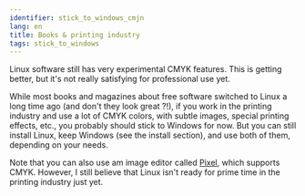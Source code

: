 ```yaml
---
identifier: stick_to_windows_cmjn
lang: en
title: Books & printing industry
tags: stick_to_windows
---
```


Linux software still has very experimental CMYK features. This is getting better, but it's 
not really satisfying for professional use yet.

While most books and magazines about free software switched to Linux 
a long time ago (and don't they look great ?!), if you work in the 
printing industry and use a lot of CMYK colors, with subtle images, 
special printing effects, etc., you probably should stick to Windows for 
now. But you can still install Linux, keep Windows (see the install 
section), and use both of them, depending on your needs.

Note that you can also use am image editor called
<a href="http://www.kanzelsberger.com/pixel/">Pixel</a>, which supports
CMYK. However, I still believe that Linux isn't ready for prime time in
the printing industry just yet.

